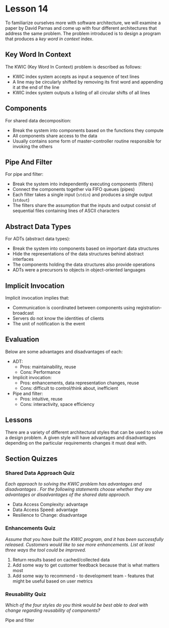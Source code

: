 # Lesson 14

To familiarize ourselves more with software architecture, we will examine a paper by David Parnas and come up with four different architectures that address the same problem. The problem introduced is to design a program that produces a _key word in context_ index.

## Key Word In Context

The KWIC (Key Word In Context) problem is described as follows:

- KWIC index system accepts as input a sequence of text lines
- A line may be circularly shifted by removing its first word and appending it at the end of the line
- KWIC index system outputs a listing of all circular shifts of all lines

## Components

For shared data decomposition:

- Break the system into components based on the functions they compute
- All components share access to the data
- Usually contains some form of master-controller routine responsible for invoking the others

## Pipe And Filter

For pipe and filter:

- Break the system into independently executing components (filters)
- Connect the components together via FIFO queues (pipes)
- Each filter takes a single input (`stdin`) and produces a single output (`stdout`)
- The filters share the assumption that the inputs and output consist of sequential files containing lines of ASCII characters

## Abstract Data Types

For ADTs (abstract data types):

- Break the system into components based on important data structures
- Hide the representations of the data structures behind abstract interfaces
- The components holding the data structures also provide operations
- ADTs were a precursors to objects in object-oriented languages

## Implicit Invocation

Implicit invocation implies that:

- Communication is coordinated between components using registration-broadcast
- Servers do not know the identities of clients
- The unit of notification is the event

## Evaluation

Below are some advantages and disadvantages of each:

- ADT:
  - Pros: maintainability, reuse
  - Cons: Performance
- Implicit invocation:
  - Pros: enhancements, data representation changes, reuse
  - Cons: difficult to control/think about, inefficient
- Pipe and filter:
  - Pros: intuitive, reuse
  - Cons: interactivity, space efficiency

## Lessons

There are a variety of different architectural styles that can be used to solve a design problem. A given style will have advantages and disadvantages depending on the particular requirements changes it must deal with.

## Section Quizzes

### Shared Data Approach Quiz

_Each approach to solving the KWIC problem has advantages and disadvantages . For the following statements choose whether they are advantages or disadvantages of the shared data approach._

- Data Access Complexity: advantage
- Data Access Speed: advantage
- Resilience to Change: disadvantage

### Enhancements Quiz

_Assume that you have built the KWIC program, and it has been successfully released. Customers would like to see more enhancements. List at least three ways the tool could be improved._

1. Return results based on cached/collected data
2. Add some way to get customer feedback because that is what matters most
3. Add some way to recommend - to development team - features that might be useful based on user metrics

### Reusability Quiz

_Which of the four styles do you think would be best able to deal with change regarding reusability of components?_

Pipe and filter

